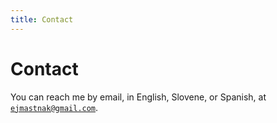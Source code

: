 ```yaml
---
title: Contact
---
```

# Contact
You can reach me by email, in English, Slovene, or Spanish, at [`ejmastnak@gmail.com`](mailto:ejmastnak@gmail.com).
